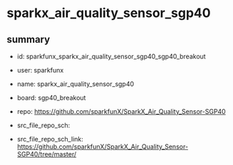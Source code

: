 # sparkx_air_quality_sensor_sgp40
 
## summary 
* id: sparkfunx_sparkx_air_quality_sensor_sgp40_sgp40_breakout
* user: sparkfunx
* name: sparkx_air_quality_sensor_sgp40
* board: sgp40_breakout
* repo: https://github.com/sparkfunX/SparkX_Air_Quality_Sensor-SGP40



* src_file_repo_sch: 
* src_file_repo_sch_link: https://github.com/sparkfunX/SparkX_Air_Quality_Sensor-SGP40/tree/master/




